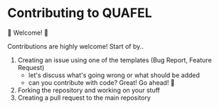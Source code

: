 # Contributing to QUAFEL

:tada: Welcome! :tada:

Contributions are highly welcome!
Start of by..
1. Creating an issue using one of the templates (Bug Report, Feature Request)
   - let's discuss what's going wrong or what should be added
   - can you contribute with code? Great! Go ahead! :rocket:
2. Forking the repository and working on your stuff
3. Creating a pull request to the main repository

